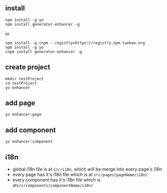 ## install

```
npm install -g yo
npm install generator-enhancer -g
```
or

```
npm install -g cnpm --registry=https://registry.npm.taobao.org
npm install -g yo
cnpm install generator-enhancer -g
```




## create project

```
mkdir testProject
cd testProject
yo enhancer
```

## add page

```
yo enhancer:page
```

## add component

```
yo enhancer:component
```

## i18n
- global i18n file is at `src/i18n`, which will be merge into every page's i18n 
- every page has it's i18n file which is at `src/pages/pageName/i18n/`
- every component has it's i18n file which is at`src/components/componentName/i18n/`